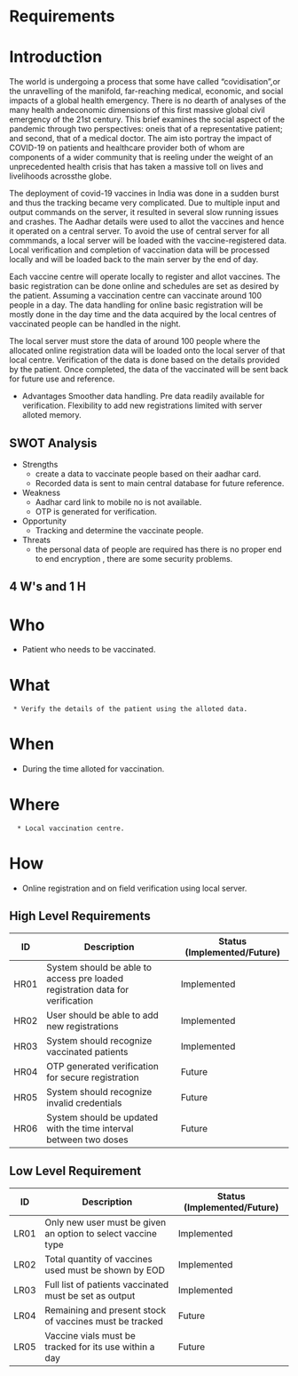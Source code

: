 # Requirements 
 # Introduction
The world is undergoing a process that some have called “covidisation”,or the unravelling of the manifold, far-reaching medical, economic, and social impacts
of a global health emergency.
 There is no dearth of analyses of the many health andeconomic dimensions of this first massive global civil emergency of the 21st century.
This brief examines the social aspect of the pandemic through two perspectives: oneis that of a representative patient; and second, that of a medical doctor.
The aim isto portray the impact of COVID-19 on patients and healthcare provider both of whom are components of a wider community that is reeling under the weight of an
unprecedented health crisis that has taken a massive toll on lives and livelihoods acrossthe globe. 

The deployment of covid-19 vaccines in India was done in a sudden burst and thus the tracking became very complicated. Due to multiple input and output commands on the server, it resulted in several slow running issues and crashes. The Aadhar details were used to allot the vaccines and hence it operated on a central server. To avoid the use of central server for all commmands, a local server will be loaded with the vaccine-registered data. Local verification and completion of vaccination data will be processed locally and will be loaded back to the main server by the end of day.

Each vaccine centre will operate locally to register and allot vaccines. The basic registration can be done online and schedules are set as desired by the patient. Assuming a vaccination centre can vaccinate around 100 people in a day. The data handling for online basic registration will be mostly done in the day time and the data acquired by the local centres of vaccinated people can be handled in the night.

The local server must store the data of around 100 people where the allocated online registration data will be loaded onto the local server of that local centre. Verification of the data is done based on the details provided by the patient. Once completed, the data of the vaccinated will be sent back for future use and reference.
 * Advantages 
Smoother data handling.
Pre data readily available for verification.
Flexibility to add new registrations limited with server alloted memory.
## SWOT Analysis
* Strengths
    * create a data to vaccinate people based on their aadhar card.
    * Recorded data is sent to main central database for future reference.
* Weakness
    * Aadhar card link to mobile no is not available.
    * OTP is generated for verification.
* Opportunity 
   * Tracking and determine the vaccinate people.
* Threats
   * the personal data of people are required has there is no proper end to end encryption , there are some security problems.
## 4 W's and 1 H
 # Who
  * Patient who needs to be vaccinated.
  # What
     * Verify the details of the patient using the alloted data.
  # When
  * During the time alloted for vaccination.
  # Where
      * Local vaccination centre.
# How
 * Online registration and on field verification using local server.

## High Level Requirements
| ID | Description | Status (Implemented/Future) |
| --- | --- | --- |
| HR01 | System should be able to access pre loaded registration data for verification | Implemented |
| HR02 | User should be able to add new registrations | Implemented |
| HR03 | System should recognize vaccinated patients | Implemented |
| HR04 | OTP generated verification for secure registration | Future |
| HR05 | System should recognize invalid credentials | Future |
| HR06 | System should be updated with the time interval between two doses | Future |

## Low Level Requirement
| ID | Description | Status (Implemented/Future) |
| --- | --- | --- |
| LR01 | Only new user must be given an option to select vaccine type | Implemented |
| LR02 | Total quantity of vaccines used must be shown by EOD | Implemented |
| LR03 | Full list of patients vaccinated must be set as output | Implemented |
| LR04 | Remaining and present stock of vaccines must be tracked | Future |
| LR05 | Vaccine vials must be tracked for its use within a day | Future |

   
   

   
